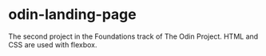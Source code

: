 # odin-landing-page
The second project in the Foundations track of The Odin Project. HTML and CSS are used with flexbox.
